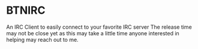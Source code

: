 # BTNIRC
An IRC Client to easily connect to your favorite IRC server The release time may not be close yet as this may take a little time anyone interested in helping may reach out to me. 
 


